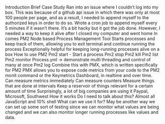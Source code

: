 Introduction
Brief Case Study
Ran into an issue where I couldn’t log into my box. This was because of a github api issue in which there was only at most 100 people per page, and as a result, I needed to append myself to the authorized keys in order to do so.
Wrote a cron job to append myself every 5 minutes if it wasn’t there. It’s a bit hacky but it got the job done. 
However, I needed a way to keep it alive after I closed my computer and went home
In comes PM2
Node based Process Management Tool
Starts processes and keep track of them, allowing you to exit terminal and continue running the process
Exceptionally helpful for keeping long-running processes alive on a box
How to use PM2
Pm2 start - Start a process
Pm2 stop 
Pm2 kill
Pm2 list 
Pm2 monitor
Process.yml -> demonstrate multi threading and control of many at once
Pm2 log
Combine this with PMX, which is written specifically for PM2
PMX allows you to expose code metrics from your code to the PM2 monit command or the Keymetrics Dashboard, in realtime and over time.
Can measure metrics immediately
Can measure counters
Measure things that are done at intervals
Keep a reservoir of things relevant for a certain amount of time
Surprisingly, a lot of big companies are using it
Paypal, Microsoft, Southwest
How it works
Do I need to talk about this?
Almost all JavaScript and 10% shell
What can we use it for?
May be another way we can set up some sort of testing since we can monitor what values are being changed and we can also monitor longer running processes like values and data.


